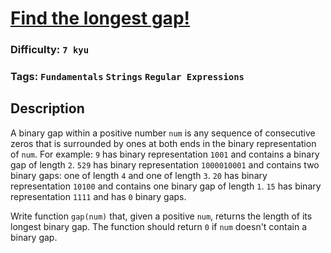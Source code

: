 # [Find the longest gap!](https://www.codewars.com/kata/55b86beb1417eab500000051)

### Difficulty: `7 kyu`

### Tags: `Fundamentals` `Strings` `Regular Expressions`

## Description

A binary gap within a positive number `num` is any sequence of consecutive zeros that is surrounded by ones at both ends in the binary representation of `num`.
For example:
`9` has binary representation `1001` and contains a binary gap of length `2`.
`529` has binary representation `1000010001` and contains two binary gaps: one of length `4` and one of length `3`.
`20` has binary representation `10100` and contains one binary gap of length `1`.
`15` has binary representation `1111` and has `0` binary gaps.

Write function `gap(num)` that,  given a positive `num`,  returns the length of its longest binary gap.
The function should return `0` if `num` doesn't contain a binary gap.